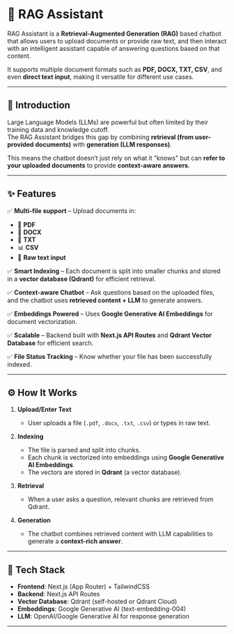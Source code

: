 # 🧠 RAG Assistant

RAG Assistant is a **Retrieval-Augmented Generation (RAG)** based chatbot that allows users to upload documents or provide raw text, and then interact with an intelligent assistant capable of answering questions based on that content.  

It supports multiple document formats such as **PDF, DOCX, TXT, CSV**, and even **direct text input**, making it versatile for different use cases.

---

## 🚀 Introduction  

Large Language Models (LLMs) are powerful but often limited by their training data and knowledge cutoff.  
The RAG Assistant bridges this gap by combining **retrieval (from user-provided documents)** with **generation (LLM responses)**.  

This means the chatbot doesn’t just rely on what it "knows" but can **refer to your uploaded documents** to provide **context-aware answers**.

---

## ✨ Features  

✅ **Multi-file support** – Upload documents in:  
- 📄 **PDF**  
- 📄 **DOCX**  
- 📜 **TXT**  
- 📊 **CSV**  
- 📝 **Raw text input**  

✅ **Smart Indexing** – Each document is split into smaller chunks and stored in a **vector database (Qdrant)** for efficient retrieval.  

✅ **Context-aware Chatbot** – Ask questions based on the uploaded files, and the chatbot uses **retrieved content + LLM** to generate answers.  

✅ **Embeddings Powered** – Uses **Google Generative AI Embeddings** for document vectorization.  

✅ **Scalable** – Backend built with **Next.js API Routes** and **Qdrant Vector Database** for efficient search.  

✅ **File Status Tracking** – Know whether your file has been successfully indexed.  

---

## ⚙️ How It Works  

1. **Upload/Enter Text**  
   - User uploads a file (`.pdf`, `.docx`, `.txt`, `.csv`) or types in raw text.  

2. **Indexing**  
   - The file is parsed and split into chunks.  
   - Each chunk is vectorized into embeddings using **Google Generative AI Embeddings**.  
   - The vectors are stored in **Qdrant** (a vector database).  

3. **Retrieval**  
   - When a user asks a question, relevant chunks are retrieved from Qdrant.  

4. **Generation**  
   - The chatbot combines retrieved content with LLM capabilities to generate a **context-rich answer**.  

---


## 🔑 Tech Stack  

- **Frontend**: Next.js (App Router) + TailwindCSS  
- **Backend**: Next.js API Routes  
- **Vector Database**: Qdrant (self-hosted or Qdrant Cloud)  
- **Embeddings**: Google Generative AI (text-embedding-004)  
- **LLM**: OpenAI/Google Generative AI for response generation  

---


